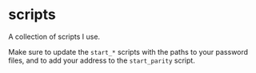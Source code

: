 # scripts
A collection of scripts I use.

Make sure to update the `start_*` scripts with the paths to your password files, and to add your address to the `start_parity` script.